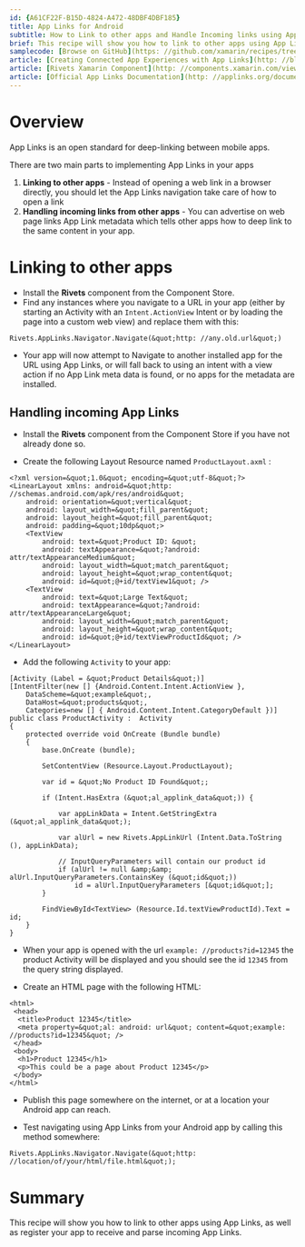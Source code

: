 ```yaml
---
id: {A61CF22F-B15D-4824-A472-48DBF4DBF185}  
title: App Links for Android  
subtitle: How to Link to other apps and Handle Incoming links using App Links  
brief: This recipe will show you how to link to other apps using App Links, as well as register your app to receive and parse incoming App Links.  
samplecode: [Browse on GitHub](https: //github.com/xamarin/recipes/tree/master/cross-platform/app-links/app-links-android)  
article: [Creating Connected App Experiences with App Links](http: //blog.xamarin.com/creating-connected-app-experiences-with-app-links-and-rivets-with-xamarin/)  
article: [Rivets Xamarin Component](http: //components.xamarin.com/view/rivets)  
article: [Official App Links Documentation](http: //applinks.org/documentation/)  
---
```


<a name="Overview" class="injected"></a>


# Overview

App Links is an open standard for deep-linking between mobile apps.

There are two main parts to implementing App Links in your apps

1.  **Linking to other apps** - Instead of opening a web link in a browser directly, you should let the App Links navigation take care of how to open a link
2.  **Handling incoming links from other apps** - You can advertise on web page links App Link metadata which tells other apps how to deep link to the same content in your app.


 <a name="Linking to other Apps" class="injected"></a>


# Linking to other apps

-  Install the  **Rivets** component from the Component Store.
-  Find any instances where you navigate to a URL in your app (either by starting an Activity with an  `Intent.ActionView` Intent or by loading the page into a custom web view) and replace them with this: 


```
Rivets.AppLinks.Navigator.Navigate(&quot;http: //any.old.url&quot;)
```

-  Your app will now attempt to Navigate to another installed app for the URL using App Links, or will fall back to using an intent with a view action if no App Link meta data is found, or no apps for the metadata are installed.


## Handling incoming App Links

-  Install the  **Rivets** component from the Component Store if you have not already done so.


-  Create the following Layout Resource named  `ProductLayout.axml` : 




```
<?xml version=&quot;1.0&quot; encoding=&quot;utf-8&quot;?>
<LinearLayout xmlns: android=&quot;http: //schemas.android.com/apk/res/android&quot;
    android: orientation=&quot;vertical&quot;
    android: layout_width=&quot;fill_parent&quot;
    android: layout_height=&quot;fill_parent&quot;
    android: padding=&quot;10dp&quot;>
    <TextView
        android: text=&quot;Product ID: &quot;
        android: textAppearance=&quot;?android: attr/textAppearanceMedium&quot;
        android: layout_width=&quot;match_parent&quot;
        android: layout_height=&quot;wrap_content&quot;
        android: id=&quot;@+id/textView1&quot; />
    <TextView
        android: text=&quot;Large Text&quot;
        android: textAppearance=&quot;?android: attr/textAppearanceLarge&quot;
        android: layout_width=&quot;match_parent&quot;
        android: layout_height=&quot;wrap_content&quot;
        android: id=&quot;@+id/textViewProductId&quot; />
</LinearLayout>
```

-  Add the following  `Activity` to your app: 


```
[Activity (Label = &quot;Product Details&quot;)]
[IntentFilter(new [] {Android.Content.Intent.ActionView },
    DataScheme=&quot;example&quot;,
    DataHost=&quot;products&quot;,
    Categories=new [] { Android.Content.Intent.CategoryDefault })]
public class ProductActivity :  Activity
{
    protected override void OnCreate (Bundle bundle)
    {
        base.OnCreate (bundle);

        SetContentView (Resource.Layout.ProductLayout);

        var id = &quot;No Product ID Found&quot;;

        if (Intent.HasExtra (&quot;al_applink_data&quot;)) {

            var appLinkData = Intent.GetStringExtra (&quot;al_applink_data&quot;);

            var alUrl = new Rivets.AppLinkUrl (Intent.Data.ToString (), appLinkData);

            // InputQueryParameters will contain our product id
            if (alUrl != null &amp;&amp; alUrl.InputQueryParameters.ContainsKey (&quot;id&quot;))
                id = alUrl.InputQueryParameters [&quot;id&quot;];
        }

        FindViewById<TextView> (Resource.Id.textViewProductId).Text = id;
    }
}
```

-  When your app is opened with the url  `example: //products?id=12345` the product Activity will be displayed and you should see the id  `12345` from the query string displayed.


-  Create an HTML page with the following HTML: 




```
<html>
 <head>
  <title>Product 12345</title>
  <meta property=&quot;al: android: url&quot; content=&quot;example: //products?id=12345&quot; />
 </head>
 <body>
  <h1>Product 12345</h1>
  <p>This could be a page about Product 12345</p>
 </body>
</html>
```

-  Publish this page somewhere on the internet, or at a location your Android app can reach.


-  Test navigating using App Links from your Android app by calling this method somewhere: 




```
Rivets.AppLinks.Navigator.Navigate(&quot;http: //location/of/your/html/file.html&quot;);
```

 <a name="Summary" class="injected"></a>


# Summary

This recipe will show you how to link to other apps using App Links, as well as register your app to receive and parse incoming App Links.